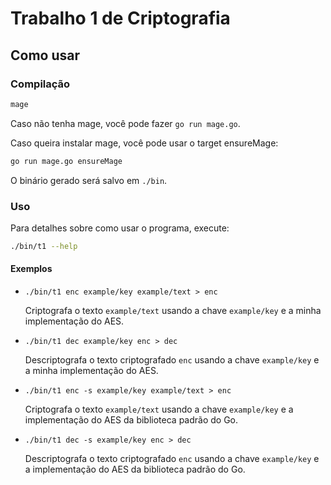 # Trabalho 1 de Criptografia

## Como usar

### Compilação

```sh
mage
```

Caso não tenha mage, você pode fazer `go run mage.go`.

Caso queira instalar mage, você pode usar o target ensureMage:
```sh
go run mage.go ensureMage
```

O binário gerado será salvo em `./bin`.

### Uso

Para detalhes sobre como usar o programa, execute:

```sh
./bin/t1 --help
```

#### Exemplos

-   `./bin/t1 enc example/key example/text > enc`

    Criptografa o texto `example/text` usando a chave `example/key` e a minha
    implementação do AES.

-   `./bin/t1 dec example/key enc > dec`

    Descriptografa o texto criptografado `enc` usando a chave `example/key` e a
    minha implementação do AES.

-   `./bin/t1 enc -s example/key example/text > enc`

    Criptografa o texto `example/text` usando a chave `example/key` e a
    implementação do AES da biblioteca padrão do Go.

-   `./bin/t1 dec -s example/key enc > dec`

    Descriptografa o texto criptografado `enc` usando a chave `example/key` e a
    implementação do AES da biblioteca padrão do Go.

